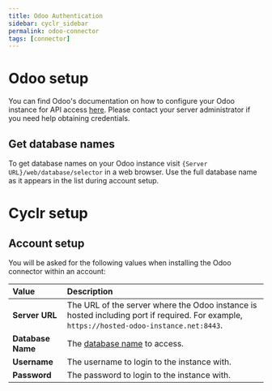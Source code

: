 ```yaml
---
title: Odoo Authentication
sidebar: cyclr_sidebar
permalink: odoo-connector
tags: [connector]
---
```


# Odoo setup

You can find Odoo's documentation on how to configure your Odoo instance for API access [here](https://www.odoo.com/documentation/16.0/developer/api/external_api.html?highlight=pagination#configuration). Please contact your server administrator if you need help obtaining credentials.

<a name="get-database-names"></a>

## Get database names

To get database names on your Odoo instance visit `{Server URL}/web/database/selector` in a web browser. Use the full database name as it appears in the list during account setup.

# Cyclr setup

## Account setup

You will be asked for the following values when installing the Odoo connector within an account:

| Value             | Description                                                  |
| :---------------- | :----------------------------------------------------------- |
| **Server URL**    | The URL of the server where the Odoo instance is hosted including port if required. For example, `https://hosted-odoo-instance.net:8443`. |
| **Database Name** | The [database name](#get-database-names) to access.          |
| **Username**      | The username to login to the instance with.                  |
| **Password**      | The password to login to the instance with.                  |
